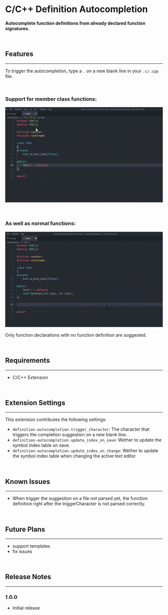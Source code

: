 # C/C++ Definition Autocompletion

**Autocomplete function definitions from already declared function signatures.**

<br>

## Features
-----------

To trigger the autocompletion, type a `.` on a new blank line in your `.c/.cpp` file.

<br>

### **Support for member class functions:**
![feature X](images/member_function_completion_demo.gif)

<br>

### **As well as normal functions:**
![feature X](images/function_completion_demo.gif)

Only function declarations with no function definition are suggested.


<br>

## Requirements
---------------

- C/C++ Extension

<br>

## Extension Settings
---------------------

This extension contributes the following settings:

* `definition-autocompletion.trigger_character`: The character that triggers the completion suggestion on a new blank line.
* `definition-autocompletion.update_index_on_save`: Wether to update the symbol index table on save.
* `definition-autocompletion.update_index_on_change`: Wether to update the symbol index table when changing the active text editor

<br>

## Known Issues
---------------

- When trigger the suggestion on a file not parsed yet, the function definition right after the triggerCharacter is not parsed correctly.

<br>

## Future Plans
---------------

- support templates
- fix issues

<br>

## Release Notes
----------------

### 1.0.0

 - Initial release

